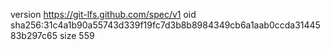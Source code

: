 version https://git-lfs.github.com/spec/v1
oid sha256:31c4a1b90a55743d339f19fc7d3b8b8984349cb6a1aab0ccda3144583b297c65
size 559
